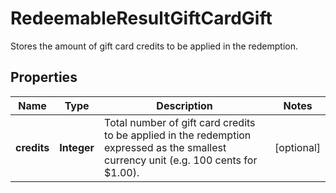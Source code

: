 

# RedeemableResultGiftCardGift

Stores the amount of gift card credits to be applied in the redemption.

## Properties

| Name | Type | Description | Notes |
|------------ | ------------- | ------------- | -------------|
|**credits** | **Integer** | Total number of gift card credits to be applied in the redemption expressed as the smallest currency unit (e.g. 100 cents for $1.00). |  [optional] |



